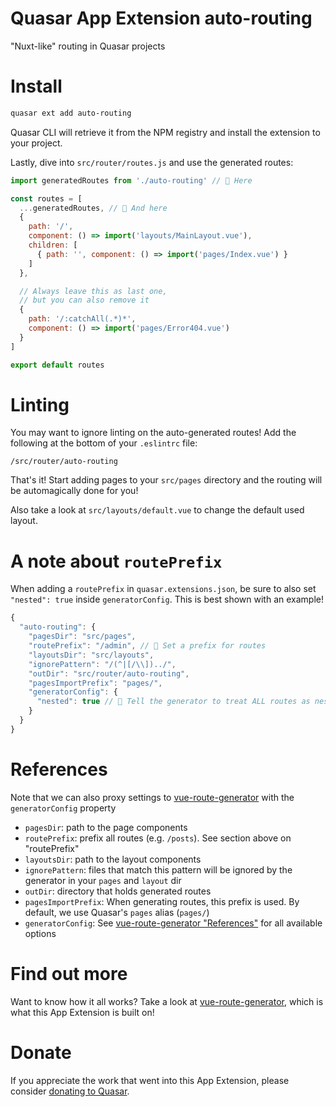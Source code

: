 Quasar App Extension auto-routing
===

\"Nuxt-like\" routing in Quasar projects

# Install
```bash
quasar ext add auto-routing
```
Quasar CLI will retrieve it from the NPM registry and install the extension to your project.

Lastly, dive into `src/router/routes.js` and use the generated routes:

```js
import generatedRoutes from './auto-routing' // 🤿 Here

const routes = [
  ...generatedRoutes, // 🤿 And here
  {
    path: '/',
    component: () => import('layouts/MainLayout.vue'),
    children: [
      { path: '', component: () => import('pages/Index.vue') }
    ]
  },

  // Always leave this as last one,
  // but you can also remove it
  {
    path: '/:catchAll(.*)*',
    component: () => import('pages/Error404.vue')
  }
]

export default routes
```

# Linting
You may want to ignore linting on the auto-generated routes!
Add the following at the bottom of your `.eslintrc` file:
```
/src/router/auto-routing
```

That's it! Start adding pages to your `src/pages` directory and the routing will be automagically done for you!

Also take a look at `src/layouts/default.vue` to change the default used layout.

# A note about `routePrefix`
When adding a `routePrefix` in `quasar.extensions.json`, be sure to also set `"nested": true` inside `generatorConfig`. This is best shown with an example!

```js
{
  "auto-routing": {
    "pagesDir": "src/pages",
    "routePrefix": "/admin", // 🤿 Set a prefix for routes
    "layoutsDir": "src/layouts",
    "ignorePattern": "/(^|[/\\])../",
    "outDir": "src/router/auto-routing",
    "pagesImportPrefix": "pages/",
    "generatorConfig": {
      "nested": true // 🤿 Tell the generator to treat ALL routes as nested.
    }
  }
}
```

# References
Note that we can also proxy settings to [vue-route-generator](https://github.com/ktsn/vue-route-generator) with the `generatorConfig` property

- `pagesDir`: path to the page components
- `routePrefix`: prefix all routes (e.g. `/posts`). See section above on "routePrefix"
- `layoutsDir`: path to the layout components
- `ignorePattern`: files that match this pattern will be ignored by the generator in your `pages` and `layout` dir
- `outDir`: directory that holds generated routes
- `pagesImportPrefix`: When generating routes, this prefix is used. By default, we use Quasar's `pages` alias (`pages/`)
- `generatorConfig`: See [vue-route-generator "References"](https://github.com/ktsn/vue-route-generator) for all available options

# Find out more
Want to know how it all works? Take a look at [vue-route-generator](https://github.com/ktsn/vue-route-generator), which is what this App Extension is built on!

# Donate
If you appreciate the work that went into this App Extension, please consider [donating to Quasar](https://donate.quasar.dev).
